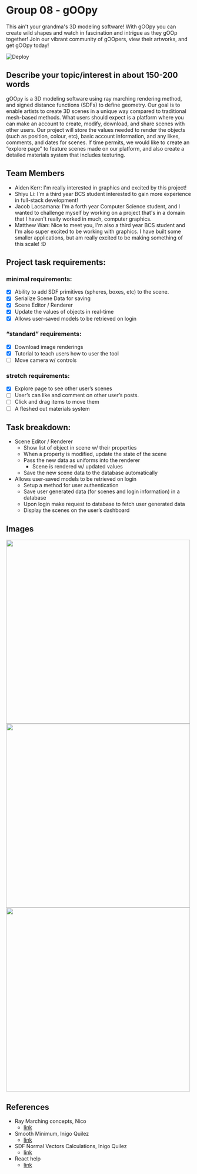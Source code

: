 # Group 08 - gOOpy

This ain't your grandma's 3D modeling software! With gOOpy you can create wild shapes and watch in fascination and intrigue as they gOOp together! Join our vibrant community of gOOpers, view their artworks, and get gOOpy today!

![Deploy](https://github.com/ubc-cpsc455-2024S/gOOpy/actions/workflows/deploy.js.yml/badge.svg)

## Describe your topic/interest in about 150-200 words

gOOpy is a 3D modeling software using ray marching rendering method, and signed distance functions (SDFs) to define geometry. Our goal is to enable artists to create 3D scenes in a unique way compared to traditional mesh-based methods. What users should expect is a platform where you can make an account to create, modify, download, and share scenes with other users. Our project will store the values needed to render the objects (such as position, colour, etc), basic account information, and any likes, comments, and dates for scenes. If time permits, we would like to create an “explore page” to feature scenes made on our platform, and also create a detailed materials system that includes texturing.

## Team Members

-   Aiden Kerr: I'm really interested in graphics and excited by this project!
-   Shiyu Li: I'm a third year BCS student interested to gain more experience in full-stack development!
-   Jacob Lacsamana: I'm a forth year Computer Science student, and I wanted to challenge myself by working on a project that's in a domain that I haven't really worked in much, computer graphics.
-   Matthew Wan: Nice to meet you, I'm also a third year BCS student and I'm also super excited to be working with graphics. I have built some smaller applications, but am really excited to be making something of this scale! :D

## Project task requirements:

### minimal requirements:

- [x]  Ability to add SDF primitives (spheres, boxes, etc) to the scene.
- [x]  Serialize Scene Data for saving
- [x]  Scene Editor / Renderer
- [x]  Update the values of objects in real-time
- [x]  Allows user-saved models to be retrieved on login

### “standard” requirements:

- [x]  Download image renderings
- [x]  Tutorial to teach users how to user the tool
- [ ]  Move camera w/ controls

### stretch requirements:

- [x]  Explore page to see other user’s scenes
- [ ]  User’s can like and comment on other user’s posts.
- [ ]  Click and drag items to move them
- [ ]  A fleshed out materials system

## Task breakdown:

-   Scene Editor / Renderer
    -   Show list of object in scene w/ their properties
    -   When a property is modified, update the state of the scene
    -   Pass the new data as uniforms into the renderer
        -   Scene is rendered w/ updated values
    -   Save the new scene data to the database automatically
-   Allows user-saved models to be retrieved on login
    -   Setup a method for user authentication
    -   Save user generated data (for scenes and login information) in a database
    -   Upon login make request to database to fetch user generated data
    -   Display the scenes on the user’s dashboard

## Images

<img src ="images/prototype1.png" width="500px">
<img src ="images/prototype2.png" width="500px">
<img src ="images/prototype3.png" width="500px">

## References

-   Ray Marching concepts, Nico
    -   [link](https://barradeau.com/blog/?p=575)
-   Smooth Minimum, Inigo Quilez
    -   [link](https://iquilezles.org/articles/smin/)
-   SDF Normal Vectors Calculations, Inigo Quilez
    -   [link](https://iquilezles.org/articles/normalsSDF/)
-   React help
    -   [link](https://stackoverflow.com/questions/55987953/how-do-i-update-states-onchange-in-an-array-of-object-in-react-hooks)
